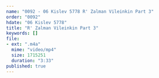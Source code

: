 ```yaml
---
name: "0092 - 06 Kislev 5778 R' Zalman Vileinkin Part 3"
order: "0092"
hdate: "06 Kislev 5778"
title: "R' Zalman Vileinkin Part 3"
keywords: []
file:
- ext: ".m4a"
  mime: "video/mp4"
  size: 1715251
  duration: "3:33"
published: true
---
```


